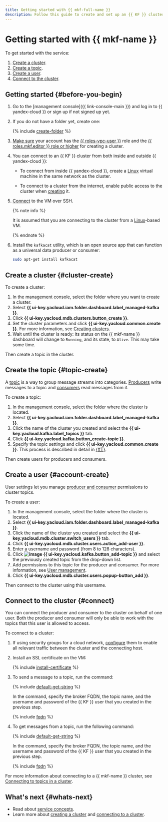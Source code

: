 ```yaml
---
title: Getting started with {{ mkf-full-name }}
description: Follow this guide to create and set up an {{ KF }} cluster.
---
```


# Getting started with {{ mkf-name }}

To get started with the service:
1. [Create a cluster](#cluster-create).
1. [Create a topic](#topic-create).
1. [Create a user](#account-create).
1. [Connect to the cluster](#connect).


## Getting started {#before-you-begin}

1. Go to the [management console]({{ link-console-main }}) and log in to {{ yandex-cloud }} or sign up if not signed up yet.

1. If you do not have a folder yet, create one:

   {% include [create-folder](../_includes/create-folder.md) %}

1. [Make sure](../iam/operations/roles/get-assigned-roles.md) your account has the [{{ roles-vpc-user }}](../vpc/security/index.md#vpc-user) role and the [{{ roles.mkf.editor }} role or higher](security/index.md#roles-list) for creating a cluster.
1. You can connect to an {{ KF }} cluster from both inside and outside {{ yandex-cloud }}:

   * To connect from inside {{ yandex-cloud }}, create a [Linux](../compute/quickstart/quick-create-linux.md) virtual machine in the same network as the cluster.

   * To connect to a cluster from the internet, enable public access to the cluster when [creating](operations/cluster-create.md) it.

1. [Connect](../compute/operations/vm-connect/ssh.md) to the VM over SSH.

   {% note info %}

   It is assumed that you are connecting to the cluster from a [Linux](../compute/quickstart/quick-create-linux.md)-based VM.

   {% endnote %}

1. Install the `kafkacat` utility, which is an open source app that can function as a universal data producer or consumer:

   ```bash
   sudo apt-get install kafkacat
   ```


## Create a cluster {#cluster-create}

To create a cluster:
1. In the management console, select the folder where you want to create a cluster.
1. Select **{{ ui-key.yacloud.iam.folder.dashboard.label_managed-kafka }}**.
1. Click **{{ ui-key.yacloud.mdb.clusters.button_create }}**.
1. Set the cluster parameters and click **{{ ui-key.yacloud.common.create }}**. For more information, see [Creating clusters](operations/cluster-create.md).
1. Wait until the cluster is ready: its status on the {{ mkf-name }} dashboard will change to `Running`, and its state, to `Alive`. This may take some time.

Then create a topic in the cluster.

## Create the topic {#topic-create}

A [topic](concepts/topics.md) is a way to group message streams into categories. [Producers](concepts/producers-consumers.md) write messages to a topic and [consumers](concepts/producers-consumers.md) read messages from it.

To create a topic:
1. In the management console, select the folder where the cluster is located.
1. Select **{{ ui-key.yacloud.iam.folder.dashboard.label_managed-kafka }}**.
1. Click the name of the cluster you created and select the **{{ ui-key.yacloud.kafka.label_topics }}** tab.
1. Click **{{ ui-key.yacloud.kafka.button_create-topic }}**.
1. Specify the topic settings and click **{{ ui-key.yacloud.common.create }}**. This process is described in detail in [{#T}](operations/cluster-topics.md).

Then create users for producers and consumers.

## Create a user {#account-create}

User settings let you manage [producer and consumer](./concepts/producers-consumers.md) permissions to cluster topics.

To create a user:
1. In the management console, select the folder where the cluster is located.
1. Select **{{ ui-key.yacloud.iam.folder.dashboard.label_managed-kafka }}**.
1. Click the name of the cluster you created and select the **{{ ui-key.yacloud.mdb.cluster.switch_users }}** tab.
1. Click **{{ ui-key.yacloud.mdb.cluster.users.action_add-user }}**.
1. Enter a username and password (from 8 to 128 characters).
1. Click **![image](../_assets/console-icons/plus.svg) {{ ui-key.yacloud.kafka.button_add-topic }}** and select the previously created topic from the drop-down list.
1. Add permissions to this topic for the producer and consumer. For more information, see [User management](operations/cluster-accounts.md).
1. Click **{{ ui-key.yacloud.mdb.cluster.users.popup-button_add }}**.

Then connect to the cluster using this username.

## Connect to the cluster {#connect}

You can connect the producer and consumer to the cluster on behalf of one user. Both the producer and consumer will only be able to work with the topics that this user is allowed to access.

To connect to a cluster:


1. If using security groups for a cloud network, [configure](operations/connect/index.md#configuring-security-groups) them to enable all relevant traffic between the cluster and the connecting host.


1. Install an SSL certificate on the VM:

   {% include [install-certificate](../_includes/mdb/mkf/install-certificate.md) %}

1. To send a message to a topic, run the command:

   {% include [default-get-string](../_includes/mdb/mkf/default-send-string.md) %}

   In the command, specify the broker FQDN, the topic name, and the username and password of the {{ KF }} user that you created in the previous step.

   {% include [fqdn](../_includes/mdb/mkf/fqdn-host.md) %}

1. To get messages from a topic, run the following command:

   {% include [default-get-string](../_includes/mdb/mkf/default-get-string.md) %}

   In the command, specify the broker FQDN, the topic name, and the username and password of the {{ KF }} user that you created in the previous step.

   {% include [fqdn](../_includes/mdb/mkf/fqdn-host.md) %}

For more information about connecting to a {{ mkf-name }} cluster, see [Connecting to topics in a cluster](operations/connect/clients.md).

## What's next {#whats-next}

* Read about [service concepts](concepts/index.md).
* Learn more about [creating a cluster](operations/cluster-create.md) and [connecting to a cluster](operations/connect/index.md).
